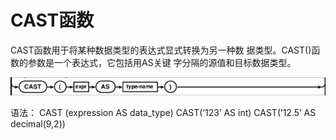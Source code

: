 # CAST函数
CAST函数用于将某种数据类型的表达式显式转换为另一种数
据类型。CAST()函数的参数是一个表达式，它包括用AS关键
字分隔的源值和目标数据类型。
<p>
<img src="pic4.png"/>
<P>

语法：
CAST (expression AS data_type)
CAST(‘123’ AS int)
CAST(’12.5’ AS decimal(9,2))
